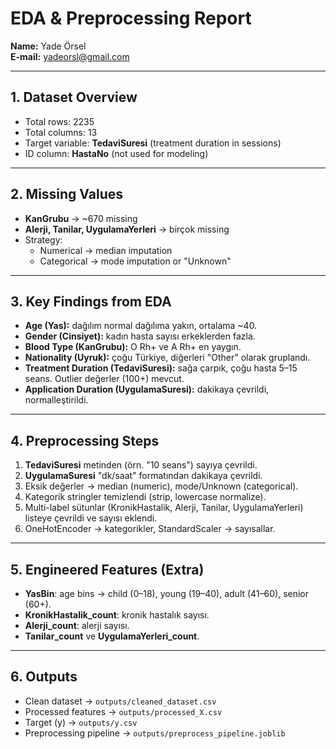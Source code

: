 # EDA & Preprocessing Report

**Name:** Yade Örsel  
**E-mail:** yadeorsl@gmail.com  

---

## 1. Dataset Overview
- Total rows: 2235  
- Total columns: 13  
- Target variable: **TedaviSuresi** (treatment duration in sessions)  
- ID column: **HastaNo** (not used for modeling)

---

## 2. Missing Values
- **KanGrubu** → ~670 missing  
- **Alerji, Tanilar, UygulamaYerleri** → birçok missing  
- Strategy:
  - Numerical → median imputation  
  - Categorical → mode imputation or "Unknown"

---

## 3. Key Findings from EDA
- **Age (Yas):** dağılım normal dağılıma yakın, ortalama ~40.  
- **Gender (Cinsiyet):** kadın hasta sayısı erkeklerden fazla.  
- **Blood Type (KanGrubu):** O Rh+ ve A Rh+ en yaygın.  
- **Nationality (Uyruk):** çoğu Türkiye, diğerleri "Other" olarak gruplandı.  
- **Treatment Duration (TedaviSuresi):** sağa çarpık, çoğu hasta 5–15 seans. Outlier değerler (100+) mevcut.  
- **Application Duration (UygulamaSuresi):** dakikaya çevrildi, normalleştirildi.

---

## 4. Preprocessing Steps
1. **TedaviSuresi** metinden (örn. "10 seans") sayıya çevrildi.  
2. **UygulamaSuresi** "dk/saat" formatından dakikaya çevrildi.  
3. Eksik değerler → median (numeric), mode/Unknown (categorical).  
4. Kategorik stringler temizlendi (strip, lowercase normalize).  
5. Multi-label sütunlar (KronikHastalik, Alerji, Tanilar, UygulamaYerleri) listeye çevrildi ve sayısı eklendi.  
6. OneHotEncoder → kategorikler, StandardScaler → sayısallar.  

---

## 5. Engineered Features (Extra)
- **YasBin**: age bins → child (0–18), young (19–40), adult (41–60), senior (60+).  
- **KronikHastalik_count**: kronik hastalık sayısı.  
- **Alerji_count**: alerji sayısı.  
- **Tanilar_count** ve **UygulamaYerleri_count**.  

---

## 6. Outputs
- Clean dataset → `outputs/cleaned_dataset.csv`  
- Processed features → `outputs/processed_X.csv`  
- Target (y) → `outputs/y.csv`  
- Preprocessing pipeline → `outputs/preprocess_pipeline.joblib`
